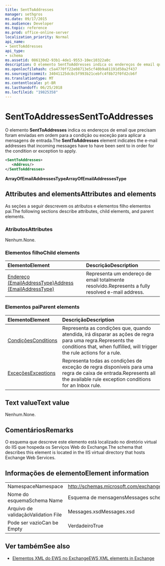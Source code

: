 ```yaml
---
title: SentToAddresses
manager: sethgros
ms.date: 09/17/2015
ms.audience: Developer
ms.topic: reference
ms.prod: office-online-server
localization_priority: Normal
api_name:
- SentToAddresses
api_type:
- schema
ms.assetid: 086130d2-93b1-4de1-9553-10ec10322a0c
description: O elemento SentToAddresses indica os endereços de email que precisam foram enviadas em ordem para a condição ou exceção para aplicar a mensagens de entrada.
ms.openlocfilehash: c5a4770ff22e08713e5cf40b9a81191d50a2f437
ms.sourcegitcommit: 34041125dc8c5f993b21cebfc4f8b72f0fd2cb6f
ms.translationtype: MT
ms.contentlocale: pt-BR
ms.lasthandoff: 06/25/2018
ms.locfileid: "19825358"
---
```

# <a name="senttoaddresses"></a><span data-ttu-id="624ed-103">SentToAddresses</span><span class="sxs-lookup"><span data-stu-id="624ed-103">SentToAddresses</span></span>

<span data-ttu-id="624ed-104">O elemento **SentToAddresses** indica os endereços de email que precisam foram enviadas em ordem para a condição ou exceção para aplicar a mensagens de entrada.</span><span class="sxs-lookup"><span data-stu-id="624ed-104">The **SentToAddresses** element indicates the e-mail addresses that incoming messages have to have been sent to in order for the condition or exception to apply.</span></span> 
  
```XML
<SentToAddresses>
   <Address/>
</SentToAddresses>
```

 <span data-ttu-id="624ed-105">**ArrayOfEmailAddressesType**</span><span class="sxs-lookup"><span data-stu-id="624ed-105">**ArrayOfEmailAddressesType**</span></span>
## <a name="attributes-and-elements"></a><span data-ttu-id="624ed-106">Attributes and elements</span><span class="sxs-lookup"><span data-stu-id="624ed-106">Attributes and elements</span></span>

<span data-ttu-id="624ed-107">As seções a seguir descrevem os atributos e elementos filho elementos pai.</span><span class="sxs-lookup"><span data-stu-id="624ed-107">The following sections describe attributes, child elements, and parent elements.</span></span>
  
### <a name="attributes"></a><span data-ttu-id="624ed-108">Atributos</span><span class="sxs-lookup"><span data-stu-id="624ed-108">Attributes</span></span>

<span data-ttu-id="624ed-109">Nenhum.</span><span class="sxs-lookup"><span data-stu-id="624ed-109">None.</span></span>
  
### <a name="child-elements"></a><span data-ttu-id="624ed-110">Elementos filho</span><span class="sxs-lookup"><span data-stu-id="624ed-110">Child elements</span></span>

|<span data-ttu-id="624ed-111">**Elemento**</span><span class="sxs-lookup"><span data-stu-id="624ed-111">**Element**</span></span>|<span data-ttu-id="624ed-112">**Descrição**</span><span class="sxs-lookup"><span data-stu-id="624ed-112">**Description**</span></span>|
|:-----|:-----|
|[<span data-ttu-id="624ed-113">Endereço (EmailAddressType)</span><span class="sxs-lookup"><span data-stu-id="624ed-113">Address (EmailAddressType)</span></span>](address-emailaddresstype.md) <br/> |<span data-ttu-id="624ed-114">Representa um endereço de email totalmente resolvido.</span><span class="sxs-lookup"><span data-stu-id="624ed-114">Represents a fully resolved e-mail address.</span></span>  <br/> |
   
### <a name="parent-elements"></a><span data-ttu-id="624ed-115">Elementos pai</span><span class="sxs-lookup"><span data-stu-id="624ed-115">Parent elements</span></span>

|<span data-ttu-id="624ed-116">**Elemento**</span><span class="sxs-lookup"><span data-stu-id="624ed-116">**Element**</span></span>|<span data-ttu-id="624ed-117">**Descrição**</span><span class="sxs-lookup"><span data-stu-id="624ed-117">**Description**</span></span>|
|:-----|:-----|
|[<span data-ttu-id="624ed-118">Condições</span><span class="sxs-lookup"><span data-stu-id="624ed-118">Conditions</span></span>](conditions.md) <br/> |<span data-ttu-id="624ed-119">Representa as condições que, quando atendida, irá disparar as ações de regra para uma regra.</span><span class="sxs-lookup"><span data-stu-id="624ed-119">Represents the conditions that, when fulfilled, will trigger the rule actions for a rule.</span></span>  <br/> |
|[<span data-ttu-id="624ed-120">Exceções</span><span class="sxs-lookup"><span data-stu-id="624ed-120">Exceptions</span></span>](exceptions.md) <br/> |<span data-ttu-id="624ed-121">Representa todas as condições de exceção de regra disponíveis para uma regra de caixa de entrada.</span><span class="sxs-lookup"><span data-stu-id="624ed-121">Represents all the available rule exception conditions for an Inbox rule.</span></span>  <br/> |
   
## <a name="text-value"></a><span data-ttu-id="624ed-122">Text value</span><span class="sxs-lookup"><span data-stu-id="624ed-122">Text value</span></span>

<span data-ttu-id="624ed-123">Nenhum.</span><span class="sxs-lookup"><span data-stu-id="624ed-123">None.</span></span>
  
## <a name="remarks"></a><span data-ttu-id="624ed-124">Comentários</span><span class="sxs-lookup"><span data-stu-id="624ed-124">Remarks</span></span>

<span data-ttu-id="624ed-125">O esquema que descreve este elemento está localizado no diretório virtual do IIS que hospeda os Serviços Web do Exchange.</span><span class="sxs-lookup"><span data-stu-id="624ed-125">The schema that describes this element is located in the IIS virtual directory that hosts Exchange Web Services.</span></span>
  
## <a name="element-information"></a><span data-ttu-id="624ed-126">Informações de elemento</span><span class="sxs-lookup"><span data-stu-id="624ed-126">Element information</span></span>

|||
|:-----|:-----|
|<span data-ttu-id="624ed-127">Namespace</span><span class="sxs-lookup"><span data-stu-id="624ed-127">Namespace</span></span>  <br/> |http://schemas.microsoft.com/exchange/services/2006/messages  <br/> |
|<span data-ttu-id="624ed-128">Nome do esquema</span><span class="sxs-lookup"><span data-stu-id="624ed-128">Schema Name</span></span>  <br/> |<span data-ttu-id="624ed-129">Esquema de mensagens</span><span class="sxs-lookup"><span data-stu-id="624ed-129">Messages schema</span></span>  <br/> |
|<span data-ttu-id="624ed-130">Arquivo de validação</span><span class="sxs-lookup"><span data-stu-id="624ed-130">Validation File</span></span>  <br/> |<span data-ttu-id="624ed-131">Messages.xsd</span><span class="sxs-lookup"><span data-stu-id="624ed-131">Messages.xsd</span></span>  <br/> |
|<span data-ttu-id="624ed-132">Pode ser vazio</span><span class="sxs-lookup"><span data-stu-id="624ed-132">Can be Empty</span></span>  <br/> |<span data-ttu-id="624ed-133">Verdadeiro</span><span class="sxs-lookup"><span data-stu-id="624ed-133">True</span></span>  <br/> |
   
## <a name="see-also"></a><span data-ttu-id="624ed-134">Ver também</span><span class="sxs-lookup"><span data-stu-id="624ed-134">See also</span></span>



- [<span data-ttu-id="624ed-135">Elementos XML do EWS no Exchange</span><span class="sxs-lookup"><span data-stu-id="624ed-135">EWS XML elements in Exchange</span></span>](ews-xml-elements-in-exchange.md)

